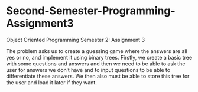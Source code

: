 # Second-Semester-Programming-Assignment3
Object Oriented Programming Semester 2: Assignment 3

The problem asks us to create a guessing game where the answers are all yes or no, and implement it using binary trees. Firstly, we create a basic tree with some questions and answers and then we need to be able to ask the user for answers we don’t have and to input questions to be able to differentiate these answers. We then also must be able to store this tree for the user and load it later if they want.
